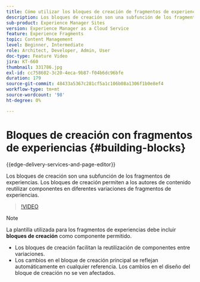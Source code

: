 ```yaml
---
title: Cómo utilizar los bloques de creación de fragmentos de experiencias
description: Los bloques de creación son una subfunción de los fragmentos de experiencias que permite reutilizar componentes creados en diversas variaciones de fragmentos de experiencias.
sub-product: Experience Manager Sites
version: Experience Manager as a Cloud Service
feature: Experience Fragments
topic: Content Management
level: Beginner, Intermediate
role: Architect, Developer, Admin, User
doc-type: Feature Video
jira: KT-660
thumbnail: 331786.jpg
exl-id: cc758602-3c20-4eca-9b87-f04b6dc96bfe
duration: 179
source-git-commit: 48433a5367c281cf5a1c106b08a1306f1b0e8ef4
workflow-type: tm+mt
source-wordcount: '98'
ht-degree: 0%

---
```


# Bloques de creación con fragmentos de experiencias {#building-blocks}

{{edge-delivery-services-and-page-editor}}

Los bloques de creación son una subfunción de los fragmentos de experiencias. Los bloques de creación permiten a los autores de contenido reutilizar componentes en diferentes variaciones de fragmentos de experiencias.

>[!VIDEO](https://video.tv.adobe.com/v/331786?quality=12&learn=on)

>[!NOTE]
>
> La plantilla utilizada para los fragmentos de experiencias debe incluir **bloques de creación** como componente permitido.

* Los bloques de creación facilitan la reutilización de componentes entre variaciones.
* Los cambios en el bloque de creación principal se reflejan automáticamente en cualquier referencia. Los cambios en el diseño del bloque de creación no se ven afectados.

